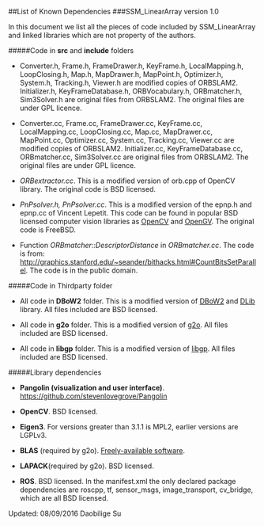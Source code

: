 ##List of Known Dependencies
###SSM_LinearArray version 1.0

In this document we list all the pieces of code included by SSM\_LinearArray and linked libraries which are not property of the authors.


#####Code in **src** and **include** folders

* Converter.h, Frame.h, FrameDrawer.h, KeyFrame.h, LocalMapping.h, LoopClosing.h, Map.h, MapDrawer.h, MapPoint.h, Optimizer.h, System.h, Tracking.h, Viewer.h are modified copies of ORBSLAM2. Initializer.h, KeyFrameDatabase.h, ORBVocabulary.h, ORBmatcher.h, Sim3Solver.h are original files from ORBSLAM2. The original files are under GPL licence.

* Converter.cc, Frame.cc, FrameDrawer.cc, KeyFrame.cc, LocalMapping.cc, LoopClosing.cc, Map.cc, MapDrawer.cc, MapPoint.cc, Optimizer.cc, System.cc, Tracking.cc, Viewer.cc are modified copies of ORBSLAM2. Initializer.cc, KeyFrameDatabase.cc, ORBmatcher.cc, Sim3Solver.cc are original files from ORBSLAM2. The original files are under GPL licence.

* *ORBextractor.cc*.
This is a modified version of orb.cpp of OpenCV library. The original code is BSD licensed.

* *PnPsolver.h, PnPsolver.cc*.
This is a modified version of the epnp.h and epnp.cc of Vincent Lepetit. 
This code can be found in popular BSD licensed computer vision libraries as [OpenCV](https://github.com/Itseez/opencv/blob/master/modules/calib3d/src/epnp.cpp) and [OpenGV](https://github.com/laurentkneip/opengv/blob/master/src/absolute_pose/modules/Epnp.cpp). The original code is FreeBSD.

* Function *ORBmatcher::DescriptorDistance* in *ORBmatcher.cc*.
The code is from: http://graphics.stanford.edu/~seander/bithacks.html#CountBitsSetParallel.
The code is in the public domain.

#####Code in Thirdparty folder

* All code in **DBoW2** folder.
This is a modified version of [DBoW2](https://github.com/dorian3d/DBoW2) and [DLib](https://github.com/dorian3d/DLib) library. All files included are BSD licensed.

* All code in **g2o** folder.
This is a modified version of [g2o](https://github.com/RainerKuemmerle/g2o). All files included are BSD licensed.

* All code in **libgp** folder.
This is a modified version of [libgp](https://github.com/mblum/libgp). All files included are BSD licensed.

#####Library dependencies 

* **Pangolin (visualization and user interface)**.
https://github.com/stevenlovegrove/Pangolin

* **OpenCV**.
BSD licensed.

* **Eigen3**.
For versions greater than 3.1.1 is MPL2, earlier versions are LGPLv3.

* **BLAS** (required by g2o).
[Freely-available software](http://www.netlib.org/blas/#_licensing).

* **LAPACK**(required by g2o).
BSD licensed. 

* **ROS**.
BSD licensed. In the manifest.xml the only declared package dependencies are roscpp, tf, sensor_msgs, image_transport, cv_bridge, which are all BSD licensed.



Updated: 08/09/2016 Daobilige Su
